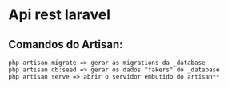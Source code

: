 # Api rest laravel


## Comandos do Artisan:
   
    php artisan migrate => gerar as migrations da _database 
    php artisan db:seed => gerar os dados "fakers" do _database 
    php artisan serve => abrir o servidor embutido do artisan**